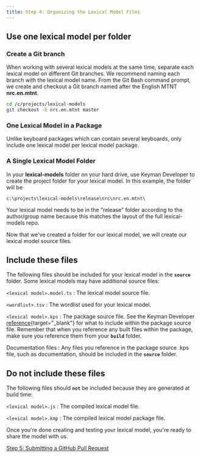 ```yaml
---
title: Step 4: Organizing the Lexical Model Files
---
```

  
## Use one lexical model per folder

### Create a Git branch

When working with several lexical models at the same time, separate each
lexical model on different Git branches. We recommend naming each branch
with the lexical model name. From the Git Bash command prompt, we create
and checkout a Git branch named after the English MTNT **nrc.en.mtnt**.

``` bash
cd /c/projects/lexical-models
git checkout -b nrc.en.mtnt master
```

### One Lexical Model in a Package

Unlike keyboard packages which can contain several keyboards, only
include one lexical model per lexical model package.

### A Single Lexical Model Folder

In your **lexical-models** folder on your hard drive, use Keyman
Developer to create the project folder for your lexical model. In this
example, the folder will be

``` none
c:\projects\lexical-models\release\nrc\nrc.en.mtnt\
```

Your lexical model needs to be in the "release" folder according to the
author/group name because this matches the layout of the full
lexical-models repo.

Now that we've created a folder for our lexical model, we will create
our lexical model source files.

## Include these files

The following files should be included for your lexical model in the
**`source`** folder. Some lexical models may have additional source
files:

`<lexical model>.model.ts`
:   The lexical model source file.

`<wordlist>.tsv`
:   The wordlist used for your lexical model.

`<lexical model>.kps`
:   The package source file. See the Keyman Developer
    [reference](/developer/current-version/guides/lexical-models/distribute/tutorial){target="_blank"}
    for what to include within the package source file. Remember that
    when you reference any built files within the package, make sure you
    reference them from your **`build`** folder.

Documentation files
:   Any files you reference in the package source .kps file, such as
    documentation, should be included in the **`source`** folder.

## Do not include these files

The following files should **`not`** be included because they are
generated at build time:

`<lexical model>.js`
:   The compiled lexical model file.

`<lexical model>.kmp`
:   The compiled lexical model package file.

Once you're done creating and testing your lexical model, you're ready
to share the model with us.

[Step 5: Submitting a GitHub Pull Request](step-5)

